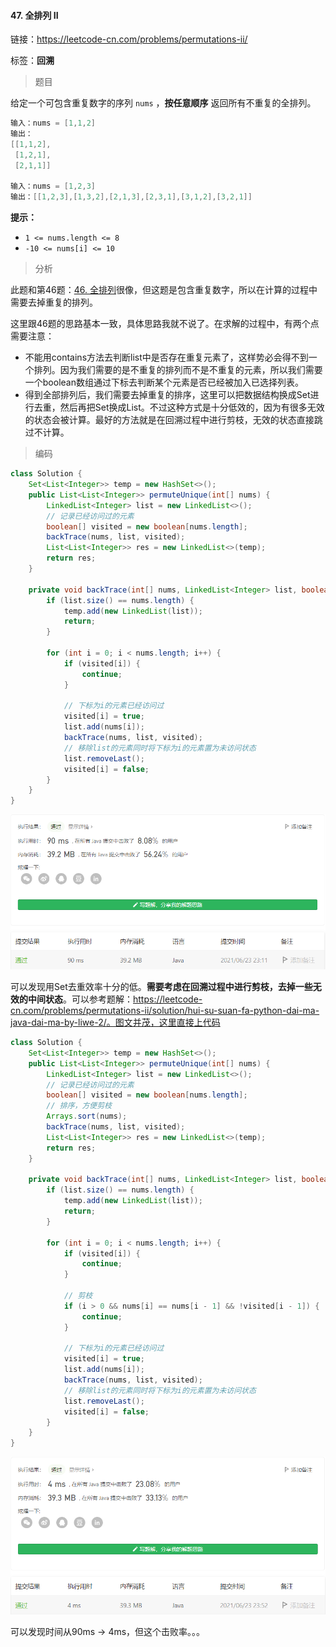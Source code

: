 #### 47. 全排列 II

链接：https://leetcode-cn.com/problems/permutations-ii/

标签：**回溯**

> 题目

给定一个可包含重复数字的序列 `nums` ，**按任意顺序** 返回所有不重复的全排列。

```java
输入：nums = [1,1,2]
输出：
[[1,1,2],
 [1,2,1],
 [2,1,1]]
    
输入：nums = [1,2,3]
输出：[[1,2,3],[1,3,2],[2,1,3],[2,3,1],[3,1,2],[3,2,1]]
```

**提示：**

- `1 <= nums.length <= 8`
- `-10 <= nums[i] <= 10`

> 分析

此题和第46题：[46. 全排列](https://leetcode-cn.com/problems/permutations/)很像，但这题是包含重复数字，所以在计算的过程中需要去掉重复的排列。

这里跟46题的思路基本一致，具体思路我就不说了。在求解的过程中，有两个点需要注意：

- 不能用contains方法去判断list中是否存在重复元素了，这样势必会得不到一个排列。因为我们需要的是不重复的排列而不是不重复的元素，所以我们需要一个boolean数组通过下标去判断某个元素是否已经被加入已选择列表。
- 得到全部排列后，我们需要去掉重复的排序，这里可以把数据结构换成Set进行去重，然后再把Set换成List。不过这种方式是十分低效的，因为有很多无效的状态会被计算。最好的方法就是在回溯过程中进行剪枝，无效的状态直接跳过不计算。

> 编码

```java
class Solution {
    Set<List<Integer>> temp = new HashSet<>();
    public List<List<Integer>> permuteUnique(int[] nums) {
        LinkedList<Integer> list = new LinkedList<>();
        // 记录已经访问过的元素
        boolean[] visited = new boolean[nums.length];
        backTrace(nums, list, visited);
        List<List<Integer>> res = new LinkedList<>(temp);
        return res;
    }

    private void backTrace(int[] nums, LinkedList<Integer> list, boolean[] visited) {
        if (list.size() == nums.length) {
            temp.add(new LinkedList(list));
            return;
        }

        for (int i = 0; i < nums.length; i++) {
            if (visited[i]) {
                continue;
            }

            // 下标为i的元素已经访问过
            visited[i] = true;
            list.add(nums[i]);
            backTrace(nums, list, visited);
            // 移除list的元素同时将下标为i的元素置为未访问状态
            list.removeLast();
            visited[i] = false;
        }
    }
}
```

![image-20210623231132197](47.全排列II.assets/image-20210623231132197.png)

可以发现用Set去重效率十分的低。**需要考虑在回溯过程中进行剪枝，去掉一些无效的中间状态**。可以参考题解：https://leetcode-cn.com/problems/permutations-ii/solution/hui-su-suan-fa-python-dai-ma-java-dai-ma-by-liwe-2/。图文并茂，这里直接上代码

```java
class Solution {
    Set<List<Integer>> temp = new HashSet<>();
    public List<List<Integer>> permuteUnique(int[] nums) {
        LinkedList<Integer> list = new LinkedList<>();
        // 记录已经访问过的元素
        boolean[] visited = new boolean[nums.length];
        // 排序，方便剪枝
        Arrays.sort(nums);
        backTrace(nums, list, visited);
        List<List<Integer>> res = new LinkedList<>(temp);
        return res;
    }

    private void backTrace(int[] nums, LinkedList<Integer> list, boolean[] visited) {
        if (list.size() == nums.length) {
            temp.add(new LinkedList(list));
            return;
        }

        for (int i = 0; i < nums.length; i++) {
            if (visited[i]) {
                continue;
            }

            // 剪枝
            if (i > 0 && nums[i] == nums[i - 1] && !visited[i - 1]) {
                continue;
            }
            
            // 下标为i的元素已经访问过
            visited[i] = true;
            list.add(nums[i]);
            backTrace(nums, list, visited);
            // 移除list的元素同时将下标为i的元素置为未访问状态
            list.removeLast();
            visited[i] = false;
        }
    }
}
```

![image-20210623235224771](47.全排列II.assets/image-20210623235224771.png)

可以发现时间从90ms -> 4ms，但这个击败率。。。